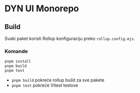 # DYN UI Monorepo

## Build
Svaki paket koristi Rollup konfiguraciju preko `rollup.config.mjs`.

### Komande
```bash
pnpm install
pnpm build
pnpm test
```

- `pnpm build` pokreće rollup build za sve pakete
- `pnpm test` pokreće Vitest testove
